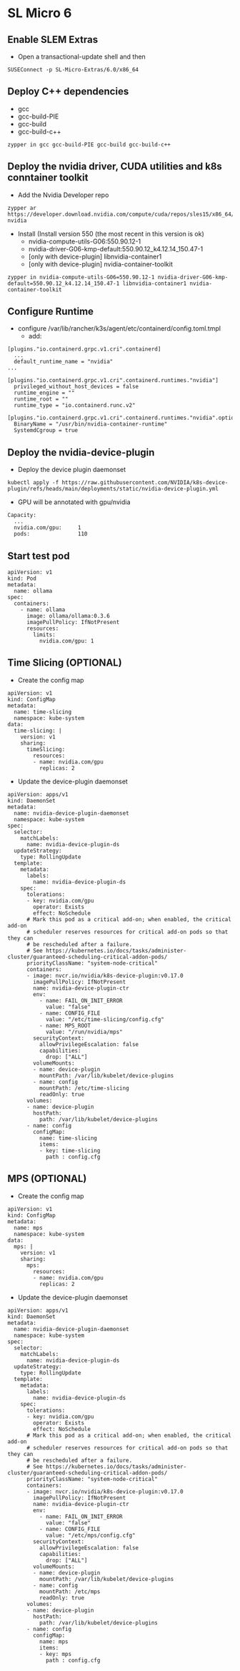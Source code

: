 # SL Micro 6

## Enable SLEM Extras
- Open a transactional-update shell and then

```
SUSEConnect -p SL-Micro-Extras/6.0/x86_64
```

## Deploy C++ dependencies
- gcc
- gcc-build-PIE
- gcc-build
- gcc-build-c++

```
zypper in gcc gcc-build-PIE gcc-build gcc-build-c++
```

## Deploy the nvidia driver, CUDA utilities and k8s conntainer toolkit
- Add the Nvidia Developer repo
```
zypper ar https://developer.download.nvidia.com/compute/cuda/repos/sles15/x86_64/ nvidia
```

- Install (Install version 550 (the most recent in this version is ok)
    - nvidia-compute-utils-G06:550.90.12-1
    - nvidia-driver-G06-kmp-default:550.90.12_k4.12.14_150.47-1
    - [only with device-plugin] libnvidia-container1
    - [only with device-plugin] nvidia-container-toolkit
```
zypper in nvidia-compute-utils-G06=550.90.12-1 nvidia-driver-G06-kmp-default=550.90.12_k4.12.14_150.47-1 libnvidia-container1 nvidia-container-toolkit
```

## Configure Runtime
- configure /var/lib/rancher/k3s/agent/etc/containerd/config.toml.tmpl
    - add:
```
[plugins."io.containerd.grpc.v1.cri".containerd]
  ...
  default_runtime_name = "nvidia" 
...

[plugins."io.containerd.grpc.v1.cri".containerd.runtimes."nvidia"]
  privileged_without_host_devices = false
  runtime_engine = ""
  runtime_root = ""
  runtime_type = "io.containerd.runc.v2"

[plugins."io.containerd.grpc.v1.cri".containerd.runtimes."nvidia".options]
  BinaryName = "/usr/bin/nvidia-container-runtime"
  SystemdCgroup = true
```

## Deploy the nvidia-device-plugin
- Deploy the device plugin daemonset
```
kubectl apply -f https://raw.githubusercontent.com/NVIDIA/k8s-device-plugin/refs/heads/main/deployments/static/nvidia-device-plugin.yml
```
- GPU will be annotated with gpu/nvidia
```
Capacity:
  ...
  nvidia.com/gpu:     1
  pods:               110
```

## Start test pod
```
apiVersion: v1
kind: Pod
metadata:
  name: ollama
spec:
  containers:
    - name: ollama
      image: ollama/ollama:0.3.6
      imagePullPolicy: IfNotPresent
      resources:
        limits:
          nvidia.com/gpu: 1
```

## Time Slicing (OPTIONAL)
- Create the config map
```
apiVersion: v1
kind: ConfigMap
metadata:
  name: time-slicing
  namespace: kube-system
data:
  time-slicing: |
    version: v1
    sharing:
      timeSlicing:
        resources:
        - name: nvidia.com/gpu
          replicas: 2
```
- Update the device-plugin daemonset
```
apiVersion: apps/v1
kind: DaemonSet
metadata:
  name: nvidia-device-plugin-daemonset
  namespace: kube-system
spec:
  selector:
    matchLabels:
      name: nvidia-device-plugin-ds
  updateStrategy:
    type: RollingUpdate
  template:
    metadata:
      labels:
        name: nvidia-device-plugin-ds
    spec:
      tolerations:
      - key: nvidia.com/gpu
        operator: Exists
        effect: NoSchedule
      # Mark this pod as a critical add-on; when enabled, the critical add-on
      # scheduler reserves resources for critical add-on pods so that they can
      # be rescheduled after a failure.
      # See https://kubernetes.io/docs/tasks/administer-cluster/guaranteed-scheduling-critical-addon-pods/
      priorityClassName: "system-node-critical"
      containers:
      - image: nvcr.io/nvidia/k8s-device-plugin:v0.17.0
        imagePullPolicy: IfNotPresent
        name: nvidia-device-plugin-ctr
        env:
          - name: FAIL_ON_INIT_ERROR
            value: "false"
          - name: CONFIG_FILE
            value: "/etc/time-slicing/config.cfg"
          - name: MPS_ROOT
            value: "/run/nvidia/mps"
        securityContext:
          allowPrivilegeEscalation: false
          capabilities:
            drop: ["ALL"]
        volumeMounts:
        - name: device-plugin
          mountPath: /var/lib/kubelet/device-plugins
        - name: config
          mountPath: /etc/time-slicing
          readOnly: true
      volumes:
      - name: device-plugin
        hostPath:
          path: /var/lib/kubelet/device-plugins
      - name: config
        configMap:
          name: time-slicing
          items:
          - key: time-slicing
            path : config.cfg
```

## MPS (OPTIONAL)
- Create the config map
```
apiVersion: v1
kind: ConfigMap
metadata:
  name: mps
  namespace: kube-system
data:
  mps: |
    version: v1
    sharing:
      mps:
        resources:
        - name: nvidia.com/gpu
          replicas: 2
```
- Update the device-plugin daemonset
```
apiVersion: apps/v1
kind: DaemonSet
metadata:
  name: nvidia-device-plugin-daemonset
  namespace: kube-system
spec:
  selector:
    matchLabels:
      name: nvidia-device-plugin-ds
  updateStrategy:
    type: RollingUpdate
  template:
    metadata:
      labels:
        name: nvidia-device-plugin-ds
    spec:
      tolerations:
      - key: nvidia.com/gpu
        operator: Exists
        effect: NoSchedule
      # Mark this pod as a critical add-on; when enabled, the critical add-on
      # scheduler reserves resources for critical add-on pods so that they can
      # be rescheduled after a failure.
      # See https://kubernetes.io/docs/tasks/administer-cluster/guaranteed-scheduling-critical-addon-pods/
      priorityClassName: "system-node-critical"
      containers:
      - image: nvcr.io/nvidia/k8s-device-plugin:v0.17.0
        imagePullPolicy: IfNotPresent
        name: nvidia-device-plugin-ctr
        env:
          - name: FAIL_ON_INIT_ERROR
            value: "false"
          - name: CONFIG_FILE
            value: "/etc/mps/config.cfg"
        securityContext:
          allowPrivilegeEscalation: false
          capabilities:
            drop: ["ALL"]
        volumeMounts:
        - name: device-plugin
          mountPath: /var/lib/kubelet/device-plugins
        - name: config
          mountPath: /etc/mps
          readOnly: true
      volumes:
      - name: device-plugin
        hostPath:
          path: /var/lib/kubelet/device-plugins
      - name: config
        configMap:
          name: mps
          items:
          - key: mps
            path : config.cfg
```
